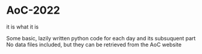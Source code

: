 # AoC-2022
it is what it is

Some basic, lazily written python code for each day and its subsuquent part
No data files included, but they can be retrieved from the AoC website
